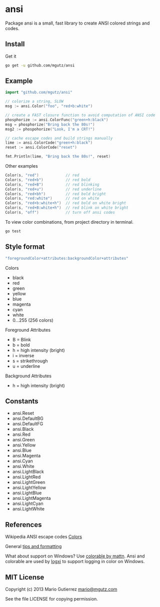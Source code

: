 # ansi

Package ansi is a small, fast library to create ANSI colored strings and codes.

## Install

Get it

```sh
go get -u github.com/mgutz/ansi
```

## Example

```go
import "github.com/mgutz/ansi"

// colorize a string, SLOW
msg := ansi.Color("foo", "red+b:white")

// create a FAST closure function to avoid computation of ANSI code
phosphorize := ansi.ColorFunc("green+h:black")
msg = phosphorize("Bring back the 80s!")
msg2 := phospohorize("Look, I'm a CRT!")

// cache escape codes and build strings manually
lime := ansi.ColorCode("green+h:black")
reset := ansi.ColorCode("reset")

fmt.Println(lime, "Bring back the 80s!", reset)
```

Other examples

```go
Color(s, "red")            // red
Color(s, "red+b")          // red bold
Color(s, "red+B")          // red blinking
Color(s, "red+u")          // red underline
Color(s, "red+bh")         // red bold bright
Color(s, "red:white")      // red on white
Color(s, "red+b:white+h")  // red bold on white bright
Color(s, "red+B:white+h")  // red blink on white bright
Color(s, "off")            // turn off ansi codes
```

To view color combinations, from project directory in terminal.

```sh
go test
```

## Style format

```go
"foregroundColor+attributes:backgroundColor+attributes"
```

Colors

* black
* red
* green
* yellow
* blue
* magenta
* cyan
* white
* 0...255 (256 colors)

Foreground Attributes

* B = Blink
* b = bold
* h = high intensity (bright)
* i = inverse
* s = strikethrough
* u = underline

Background Attributes

* h = high intensity (bright)

## Constants

* ansi.Reset
* ansi.DefaultBG
* ansi.DefaultFG
* ansi.Black
* ansi.Red
* ansi.Green
* ansi.Yellow
* ansi.Blue
* ansi.Magenta
* ansi.Cyan
* ansi.White
* ansi.LightBlack
* ansi.LightRed
* ansi.LightGreen
* ansi.LightYellow
* ansi.LightBlue
* ansi.LightMagenta
* ansi.LightCyan
* ansi.LightWhite

## References

Wikipedia ANSI escape codes [Colors](http://en.wikipedia.org/wiki/ANSI_escape_code#Colors)

General [tips and formatting](http://misc.flogisoft.com/bash/tip_colors_and_formatting)

What about support on Windows? Use [colorable by mattn](https://github.com/mattn/go-colorable).
Ansi and colorable are used by [logxi](https://github.com/mgutz/logxi) to support logging in
color on Windows.

## MIT License

Copyright (c) 2013 Mario Gutierrez mario@mgutz.com

See the file LICENSE for copying permission.

